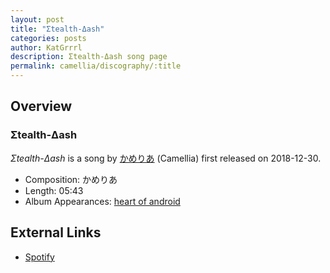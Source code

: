 ```yaml
---
layout: post
title: "Σtealth-Δash"
categories: posts
author: KatGrrrl
description: Σtealth-Δash song page
permalink: camellia/discography/:title
---
```


## Overview

### Σtealth-Δash

*Σtealth-Δash* is a song by [かめりあ](/camellia) (Camellia) first released on 2018-12-30.

* Composition: かめりあ
* Length: 05:43
* Album Appearances: [heart of android](/camellia/albums/heart-of-android)

## External Links

* [Spotify](https://open.spotify.com/track/60SLXqoXrmQMRXC9krGlzc?si=4e8a641c81a44e06)
